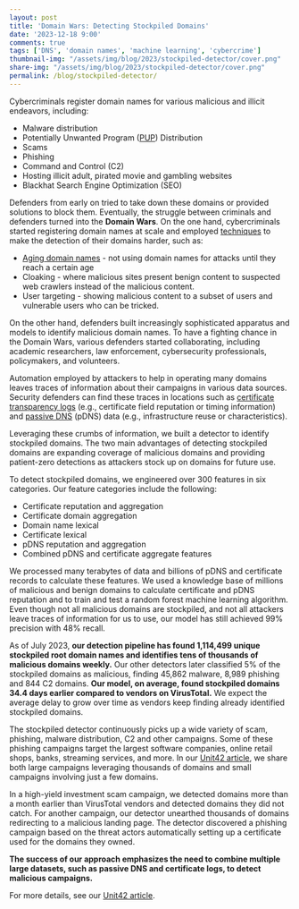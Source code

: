 ```yaml
---
layout: post
title: 'Domain Wars: Detecting Stockpiled Domains'
date: '2023-12-18 9:00'
comments: true
tags: ['DNS', 'domain names', 'machine learning', 'cybercrime']
thumbnail-img: "/assets/img/blog/2023/stockpiled-detector/cover.png"
share-img: "/assets/img/blog/2023/stockpiled-detector/cover.png"
permalink: /blog/stockpiled-detector/
---
```


Cybercriminals register domain names for various malicious and illicit endeavors, including:

* Malware distribution
* Potentially Unwanted Program ([PUP](https://en.wikipedia.org/wiki/Potentially_unwanted_program)) Distribution
* Scams
* Phishing
* Command and Control (C2)
* Hosting illicit adult, pirated movie and gambling websites
* Blackhat Search Engine Optimization (SEO)

Defenders from early on tried to take down these domains or provided solutions to block them. Eventually, the struggle between criminals and defenders turned into the **Domain Wars**. On the one hand, cybercriminals started registering domain names at scale and employed [techniques](https://dl.acm.org/doi/10.1145/3442381.3450071) to make the detection of their domains harder, such as:

* [Aging domain names](https://unit42.paloaltonetworks.com/strategically-aged-domain-detection/) - not using domain names for attacks until they reach a certain age
* Cloaking - where malicious sites present benign content to suspected web crawlers instead of the malicious content.
* User targeting - showing malicious content to a subset of users and vulnerable users who can be tricked.

On the other hand, defenders built increasingly sophisticated apparatus and models to identify malicious domain names. To have a fighting chance in the Domain Wars, various defenders started collaborating, including academic researchers, law enforcement, cybersecurity professionals, policymakers, and volunteers.

Automation employed by attackers to help in operating many domains leaves traces of information about their campaigns in various data sources. Security defenders can find these traces in locations such as [certificate transparency logs](https://certificate.transparency.dev/howctworks/) (e.g., certificate field reputation or timing information) and [passive DNS](https://www.enyo.de/fw/software/dnslogger/first2005-paper.pdf) (pDNS) data (e.g., infrastructure reuse or characteristics). 

Leveraging these crumbs of information, we built a detector to identify stockpiled domains. The two main advantages of detecting stockpiled domains are expanding coverage of malicious domains and providing patient-zero detections as attackers stock up on domains for future use.

To detect stockpiled domains, we engineered over 300 features in six categories. Our feature categories include the following:

* Certificate reputation and aggregation
* Certificate domain aggregation
* Domain name lexical
* Certificate lexical
* pDNS reputation and aggregation
* Combined pDNS and certificate aggregate features

We processed many terabytes of data and billions of pDNS and certificate records to calculate these features. We used a knowledge base of millions of malicious and benign domains to calculate certificate and pDNS reputation and to train and test a random forest machine learning algorithm. Even though not all malicious domains are stockpiled, and not all attackers leave traces of information for us to use, our model has still achieved 99% precision with 48% recall.

As of July 2023, **our detection pipeline has found 1,114,499 unique stockpiled root domain names and identifies tens of thousands of malicious domains weekly.** Our other detectors later classified 5% of the stockpiled domains as malicious, finding 45,862 malware, 8,989 phishing and 844 C2 domains. **Our model, on average, found stockpiled domains 34.4 days earlier compared to vendors on VirusTotal.** We expect the average delay to grow over time as vendors keep finding already identified stockpiled domains. 

The stockpiled detector continuously picks up a wide variety of scam, phishing, malware distribution, C2 and other campaigns. Some of these phishing campaigns target the largest software companies, online retail shops, banks, streaming services, and more. In our [Unit42 article](https://unit42.paloaltonetworks.com/detecting-malicious-stockpiled-domains/), we share both large campaigns leveraging thousands of domains and small campaigns involving just a few domains. 

In a high-yield investment scam campaign, we detected domains more than a month earlier than VirusTotal vendors and detected domains they did not catch. For another campaign, our detector unearthed thousands of domains redirecting to a malicious landing page. The detector discovered a phishing campaign based on the threat actors automatically setting up a certificate used for the domains they owned.

**The success of our approach emphasizes the need to combine multiple large datasets, such as passive DNS and certificate logs, to detect malicious campaigns.**

For more details, see our [Unit42 article](https://unit42.paloaltonetworks.com/detecting-malicious-stockpiled-domains/).
